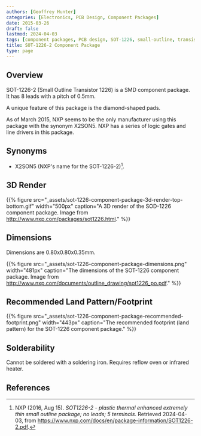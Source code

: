 ```yaml
---
authors: [Geoffrey Hunter]
categories: [Electronics, PCB Design, Component Packages]
date: 2015-03-26
draft: false
lastmod: 2024-04-03
tags: [component packages, PCB design, SOT-1226, small-outline, transistor]
title: SOT-1226-2 Component Package
type: page
---
```


## Overview

SOT-1226-2 (Small Outline Transistor 1226) is a SMD component package. It has 8 leads with a pitch of 0.5mm.

A unique feature of this package is the diamond-shaped pads.

As of March 2015, NXP seems to be the only manufacturer using this package with the synonym X2SON5. NXP has a series of logic gates and line drivers in this package.

## Synonyms

* X2SON5 (NXP's name for the SOT-1226-2)[^nxp-sot-1226-2-ds].

## 3D Render

{{% figure src="_assets/sot-1226-component-package-3d-render-top-bottom.gif" width="500px" caption="A 3D render of the SOD-1226 component package. Image from http://www.nxp.com/packages/sot1226.html." %}}

## Dimensions

Dimensions are 0.80x0.80x0.35mm.

{{% figure src="_assets/sot-1226-component-package-dimensions.png" width="481px" caption="The dimensions of the SOT-1226 component package. Image from http://www.nxp.com/documents/outline_drawing/sot1226_po.pdf."  %}}

## Recommended Land Pattern/Footprint

{{% figure src="_assets/sot-1226-component-package-recommended-footprint.png" width="443px" caption="The recommended footprint (land pattern) for the SOT-1226 component package." %}}

## Solderability

Cannot be soldered with a soldering iron. Requires reflow oven or infrared heater.

## References

[^nxp-sot-1226-2-ds]: NXP (2016, Aug 15). _SOT1226-2 - plastic thermal enhanced extremely thin small outline package; no leads; 5 terminals_. Retrieved 2024-04-03, from https://www.nxp.com/docs/en/package-information/SOT1226-2.pdf.

